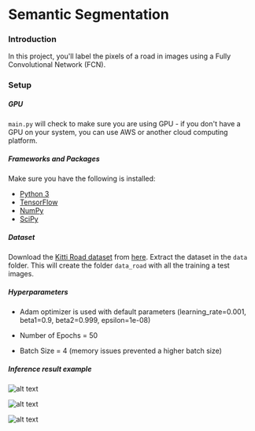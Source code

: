 # Semantic Segmentation
### Introduction
In this project, you'll label the pixels of a road in images using a Fully Convolutional Network (FCN).

### Setup
##### GPU
`main.py` will check to make sure you are using GPU - if you don't have a GPU on your system, you can use AWS or another cloud computing platform.
##### Frameworks and Packages
Make sure you have the following is installed:
 - [Python 3](https://www.python.org/)
 - [TensorFlow](https://www.tensorflow.org/)
 - [NumPy](http://www.numpy.org/)
 - [SciPy](https://www.scipy.org/)
##### Dataset
Download the [Kitti Road dataset](http://www.cvlibs.net/datasets/kitti/eval_road.php) from [here](http://www.cvlibs.net/download.php?file=data_road.zip).  Extract the dataset in the `data` folder.  This will create the folder `data_road` with all the training a test images.

##### Hyperparameters
- Adam optimizer is used with default parameters (learning_rate=0.001,
    beta1=0.9,
    beta2=0.999,
    epsilon=1e-08)

- Number of Epochs = 50
- Batch Size = 4 (memory issues prevented a higher batch size)



##### Inference result example

![alt text](https://github.com/dzeip87/CarND-Semantic-Segmentation/blob/master/inference_results/um_000006.png "Reasonably good example inference result")

![alt text](https://github.com/dzeip87/CarND-Semantic-Segmentation/blob/master/inference_results/um_000007.png "Reasonably good example inference result")

![alt text](https://github.com/dzeip87/CarND-Semantic-Segmentation/blob/master/inference_results/um_000070.png "Bad example inference result")
